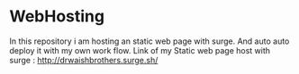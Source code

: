 # WebHosting
In this repository i am hosting an static web page with surge.
And auto auto deploy it with my own work flow.
Link of my Static web page host with surge : http://drwaishbrothers.surge.sh/
